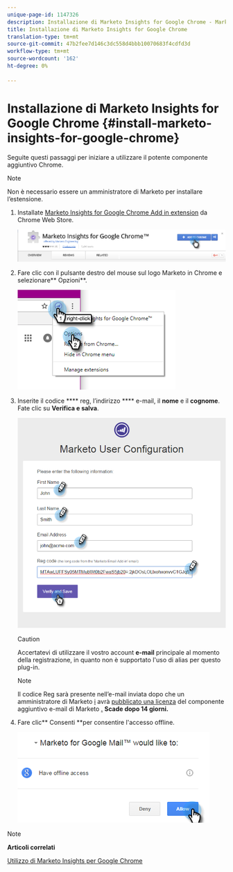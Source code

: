 ```yaml
---
unique-page-id: 1147326
description: Installazione di Marketo Insights for Google Chrome - Marketo Docs - Documentazione del prodotto
title: Installazione di Marketo Insights for Google Chrome
translation-type: tm+mt
source-git-commit: 47b2fee7d146c3dc558d4bbb10070683f4cdfd3d
workflow-type: tm+mt
source-wordcount: '162'
ht-degree: 0%

---
```



# Installazione di Marketo Insights for Google Chrome {#install-marketo-insights-for-google-chrome}

Seguite questi passaggi per iniziare a utilizzare il potente componente aggiuntivo Chrome.

>[!NOTE]
>
>Non è necessario essere un amministratore di Marketo per installare l’estensione.

1. Installate [Marketo Insights for Google Chrome Add in extension](https://chrome.google.com/webstore/detail/marketo-for-google-mail/jjkfbhajlmoeegbjgjipliamplidmbjb) da Chrome Web Store.

   ![](assets/image2015-10-5-10-3a24-3a7.png)

1. Fare clic con il pulsante destro del mouse sul logo Marketo in Chrome e selezionare** Opzioni**.

   ![](assets/two.png)

1. Inserite il codice **** reg, l’indirizzo **** e-mail, il **nome** e il **cognome**. Fate clic su **Verifica e salva**.

   ![](assets/three.png)

   >[!CAUTION]
   >
   >Accertatevi di utilizzare il vostro account **e-mail** principale al momento della registrazione, in quanto non è supportato l&#39;uso di alias per questo plug-in.

   >[!NOTE]
   >
   >Il codice Reg sarà presente nell’e-mail inviata dopo che un amministratore di Marketo [i](http://docs.marketo.com/pages/viewpage.action?pageid=7510848) avrà [pubblicato una licenza](../../../product-docs/marketo-sales-insight/msi-outlook-plugin/issue-a-marketo-email-add-in-license.md) del componente aggiuntivo e-mail di Marketo [.](http://docs.marketo.com/pages/viewpage.action?pageid=7510848) **Scade dopo 14 giorni.**

1. Fare clic** Consenti **per consentire l&#39;accesso offline.

   ![](assets/image2015-10-5-10-3a34-3a1.png)

>[!NOTE]
>
>**Articoli correlati**
>
>[Utilizzo di Marketo Insights per Google Chrome](using-marketo-insights-for-google-chrome.md)

